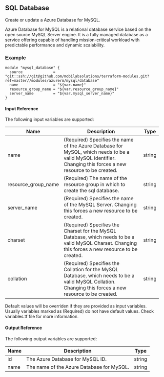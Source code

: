 ## SQL Database
Create or update a Azure Database for MySQL.

Azure Database for MySQL is a relational database service based on the open source MySQL Server engine. It is a fully managed database as a service offering capable of handling mission-critical workload with predictable performance and dynamic scalability. 

### Example
```hcl
module "mysql_database" {
  source              = "git::ssh://git@github.com/mobilabsolutions/terraform-modules.git?ref=master//modules/azurerm/mysql/database"
  name                = "${var.name}"
  resource_group_name = "${var.resource_group_name}"
  server_name         = "${var.mysql_server_name}"
}
```

#### Input Reference
The following input variables are supported:

Name | Description | Type 
----------------- | --------- | -------- 
name  | (Required) Specifies the name of the Azure Database for MySQL, which needs to be a valid MySQL identifier. Changing this forces a new resource to be created. | string 
resource_group_name | (Required) The name of the resource group in which to create the sql database. | string
server_name | (Required) Specifies the name of the MySQL Server. Changing this forces a new resource to be created. | string
charset | (Required) Specifies the Charset for the MySQL Database, which needs to be a valid MySQL Charset. Changing this forces a new resource to be created. | string
collation | (Required) Specifies the Collation for the MySQL Database, which needs to be a valid MySQL Collation. Changing this forces a new resource to be created. | string

Default values will be overriden if they are provided as input variables. Usually variables marked as (Required) do not have default values. Check variables.tf file for more information.

#### Output Reference
The following output variables are supported:

Name | Description | Type
----------------- | --------- | --------
id | The Azure Database for MySQL ID. | string
name | The name of the Azure Database for MySQL. | string
